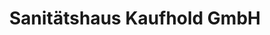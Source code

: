---
title: "Sanitätshaus Kaufhold GmbH"
url: /stadtilm/sanitaetshaus-kaufhold-gmbh/
shop: Sanitätshaus
---